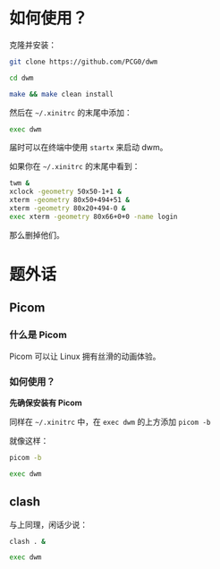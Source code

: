 # 如何使用？

克隆并安装：

```bash
git clone https://github.com/PCG0/dwm

cd dwm

make && make clean install
```

然后在 `~/.xinitrc` 的末尾中添加：

```bash
exec dwm
```

届时可以在终端中使用 `startx` 来启动 dwm。

如果你在 `~/.xinitrc` 的末尾中看到：

```bash
twm &
xclock -geometry 50x50-1+1 &
xterm -geometry 80x50+494+51 &
xterm -geometry 80x20+494-0 &
exec xterm -geometry 80x66+0+0 -name login
```

那么删掉他们。

# 题外话

## Picom

### 什么是 Picom

Picom 可以让 Linux 拥有丝滑的动画体验。

### 如何使用？

**先确保安装有 Picom**

同样在 `~/.xinitrc` 中，在 `exec dwm` 的上方添加 `picom -b`

就像这样：

```bash
picom -b

exec dwm
```

## clash

与上同理，闲话少说：

```bash
clash . &

exec dwm
```
